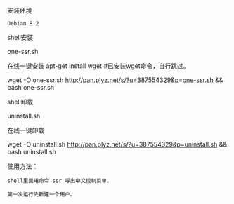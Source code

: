
安装环境

    Debian 8.2 


shell安装

one-ssr.sh

在线一键安装
 apt-get install wget                  #已安装wget命令，自行跳过。
 
 wget -O one-ssr.sh http://pan.plyz.net/s/?u=387554329&p=one-ssr.sh && bash one-ssr.sh
 
shell卸载

uninstall.sh

在线一键卸载

wget -O uninstall.sh http://pan.plyz.net/s/?u=387554329&p=uninstall.sh && bash uninstall.sh


使用方法：
    
	shell里面用命令 ssr 呼出中文控制菜单。
	
	第一次运行先新建一个用户。
	
	
